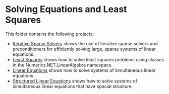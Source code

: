 # Solving Equations and Least Squares

This folder contains the following projects:
- [Iterative Sparse Solvers](iterative-sparse-solvers/) shows the use of iterative sparse solvers and preconditioners for efficiently solving large, sparse systems of linear equations.
- [Least Squares](least-squares/) shows how to solve least squares problems using classes in the Numerics.NET.LinearAlgebra namespace.
- [Linear Equations](linear-equations/) shows how to solve systems of simultaneous linear equations.
- [Structured Linear Equations](structured-linear-equations/) shows how to solve systems of simultaneous linear equations that have special structure.
